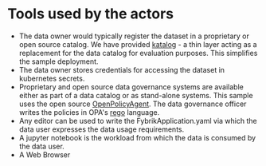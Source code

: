 # Tools used by the actors
- The data owner would typically register the dataset in a proprietary or open source catalog.  We have provided [katalog](../reference/katalog.md) - a thin layer acting as a replacement for the data catalog for evaluation purposes. This simplifies the sample deployment. 
- The data owner stores credentials for accessing the dataset in kubernetes secrets. 
- Proprietary and open source data governance systems are available either as part of a data catalog or as stand-alone systems.  This sample uses the open source [OpenPolicyAgent](https://www.openpolicyagent.org/).  The data governance officer writes the policies in OPA's [rego](https://www.openpolicyagent.org/docs/latest/policy-language/#what-is-rego) language. 
- Any editor can be used to write the FybrikApplication.yaml via which the data user expresses the data usage requirements. 
- A jupyter notebook is the workload from which the data is consumed by the data user.
- A Web Browser
